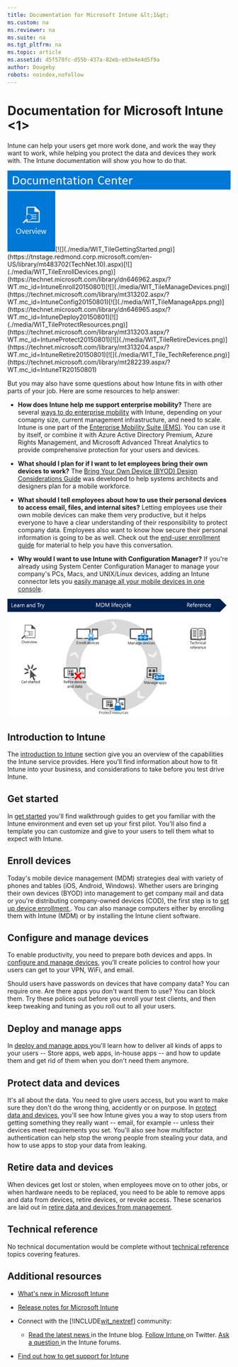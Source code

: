 ```yaml
---
title: Documentation for Microsoft Intune &lt;1&gt;
ms.custom: na
ms.reviewer: na
ms.suite: na
ms.tgt_pltfrm: na
ms.topic: article
ms.assetid: d5f570fc-d55b-437a-82eb-e03e4e4d5f9a
author: Dougeby
robots: noindex,nofollow
---
```

# Documentation for Microsoft Intune &lt;1&gt;
Intune can help your users get more work done, and work the way they want to work, while helping you protect the data and devices they work with. The Intune documentation will show you how to do that.

![](./media/WIT_TileDocCenter.png)
[![](./media/WIT_TileOverview.png)](https://tnstage.redmond.corp.microsoft.com/en-US/library/mt422985(TechNet.10).aspx)[![](./media/WIT_TileGettingStarted.png)](https://tnstage.redmond.corp.microsoft.com/en-US/library/mt483702(TechNet.10).aspx)[![](./media/WIT_TileEnrollDevices.png)](https://technet.microsoft.com/library/dn646962.aspx/?WT.mc_id=IntuneEnroll20150801)[![](./media/WIT_TileManageDevices.png)](https://technet.microsoft.com/library/mt313202.aspx/?WT.mc_id=IntuneConfig20150801)[![](./media/WIT_TileManageApps.png)](https://technet.microsoft.com/library/dn646965.aspx/?WT.mc_id=IntuneDeploy20150801)[![](./media/WIT_TileProtectResources.png)](https://technet.microsoft.com/library/mt313203.aspx/?WT.mc_id=IntuneProtect20150801)[![](./media/WIT_TileRetireDevices.png)](https://technet.microsoft.com/library/mt313204.aspx/?WT.mc_id=IntuneRetire20150801)[![](./media/WIT_Tile_TechReference.png)](https://technet.microsoft.com/library/mt282239.aspx/?WT.mc_id=IntuneTR20150801)

But you may also have some questions about how Intune fits in with other parts of your job. Here are some resources to help answer:

-   **How does Intune help me support enterprise mobility?** There are several [ways to do enterprise mobility](https://technet.microsoft.com/library/dn957912.aspx) with Intune, depending on your comapny size, current management infrastructure, and need to scale. Intune is one part of the [Enterprise Mobility Suite (EMS)](http://www.microsoft.com/en-us/server-cloud/enterprise-mobility/overview.aspx). You can use it by itself, or combine it with Azure Active Directory Premium, Azure Rights Management, and Microsoft Advanced Threat Analytics to provide comprehensive protection for your users and devices.

-   **What should I plan for if I want to let employees bring their own devices to work?** The [Bring Your Own Device (BYOD) Design Considerations Guide](https://technet.microsoft.com/en-us/library/dn656905.aspx) was developed to help systems architects and designers plan for a mobile workforce.

-   **What should I tell employees about how to use their personal devices to  access email, files, and internal sites?** Letting employees use their own  mobile devices can make them very productive, but it helps  everyone to have a clear understanding of their responsibility to protect company data. Employees also want to know how secure their personal information is going to be as well. Check out the [end-user enrollment guide](http://aka.ms/b3ml2) for material to help you have this conversation.

-   **Why would I want to use Intune with Configuration Manager?** If you're already using System Center Configuration Manager to manage your company's PCs, Macs, and UNIX/Linux devices, adding an Intune connector lets you [easily manage all your mobile devices in one console](https://technet.microsoft.com/en-US/library/mt243476.aspx).

![](./media/Nav-Puzzle/WIT_MDMLifecycle4.png)

## Introduction to Intune
The [introduction to Intune](https://technet.microsoft.com/library/dn646960(TechNet.10).aspx) section give you an overview of the  capabilities the Intune service provides. Here you’ll find information about how to fit Intune into your business, and considerations to take before you test drive Intune.

## Get started
In [get started](https://technet.microsoft.com/library/dn646953(TechNet.10).aspx) you'll find walkthrough guides to get you familiar with the Intune environment and even set up your first pilot. You'll also find a template you can customize and give to your users to tell them what to expect with Intune.

## Enroll devices
Today's mobile device management (MDM) strategies deal with variety of phones and tables (iOS, Android, Windows). Whether users are bringing their own devices (BYOD) into management to get company mail and data or you're distributing company-owned devices (COD), the first step is to [set up device enrollment ](https://technet.microsoft.com/library/dn646962(TechNet.10).aspx). You can also manage computers either by enrolling them with Intune (MDM) or by installing the Intune client software.

## Configure and manage devices
To enable productivity, you need to prepare both devices and apps. In [configure and manage devices](https://technet.microsoft.com/library/mt313202(TechNet.10).aspx), you’ll create policies to control how your users can get to your VPN, WiFi, and email.

Should users have passwords on devices that have company data? You can require one. Are there apps you don't want them to use? You can block them. Try these polices out before you enroll your test clients, and then keep tweaking and tuning as you roll out to all your users.

## Deploy and manage apps
In [deploy and manage  apps ](https://technet.microsoft.com/library/dn646965(TechNet.10).aspx) you'll learn how to deliver all kinds of apps to your users -- Store apps, web apps, in-house apps -- and how to update them and get rid of them when you don't need them anymore.

## Protect data and devices
It's all about the data. You need to give users access, but you want to make sure they don't do the wrong thing, accidently or on purpose. In [protect data and devices](https://technet.microsoft.com/library/mt313203(TechNet.10).aspx), you'll see how Intune gives you a way to stop users from getting something they really want -- email, for example -- unless their devices meet requirements you set. You'll also see how multifactor authentication can help stop the wrong people from stealing your data, and how to use apps to stop your data from leaking.

## Retire data and devices
When devices get lost or stolen, when employees move on to other jobs, or when hardware needs to be replaced, you need to be able to remove apps and data from devices, retire devices, or revoke access. These scenarios are laid out in [retire data and devices from management](https://technet.microsoft.com/library/mt313204(TechNet.10).aspx).

## Technical reference
No technical documentation would be complete without [technical reference](https://technet.microsoft.com/library/mt282239(TechNet.10).aspx) topics covering features.

## Additional resources

-   [What's new in Microsoft Intune](what-s-new-in-microsoft-intune.md)

-   [Release notes for Microsoft Intune](release-notes-for-microsoft-intune.md)

-   Connect with the [!INCLUDE[wit_nextref](./includes/wit_nextref_md.md)] community:

    -   [Read the latest news ](http://blogs.technet.com/b/microsoftintune/) in the Intune blog. [Follow Intune ](https://twitter.com/MSIntune) on Twitter. [Ask a question ](http://go.microsoft.com/fwlink/?LinkID=232998) in the Intune forums.

-   [Find out how to get support for Intune](http://technet.microsoft.com/library/dn646963.aspx#OPEN)


